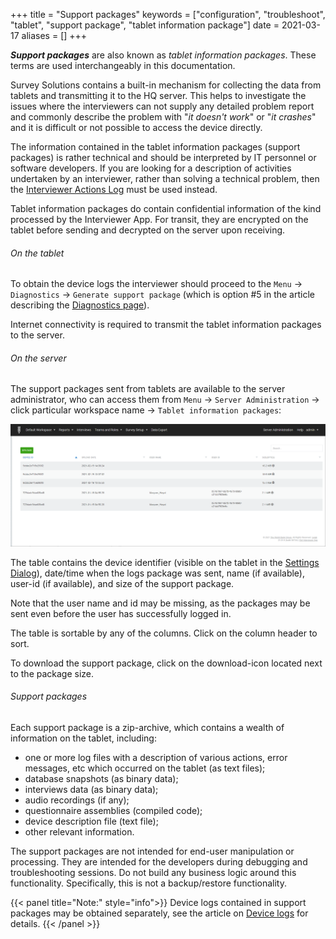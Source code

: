 +++
title = "Support packages"
keywords = ["configuration", "troubleshoot", "tablet", "support package", "tablet information package"]
date = 2021-03-17
aliases = []
+++

***Support packages*** are also known as *tablet information packages*. These
terms are used interchangeably in this documentation.

Survey Solutions contains a built-in mechanism for collecting the data from
tablets and transmitting it to the HQ server. This helps to investigate the
issues where the interviewers can not supply any detailed problem report and
commonly describe the problem with "*it doesn't work*" or "*it crashes*" and
it is difficult or not possible to access the device directly.

The information contained in the tablet information packages (support packages)
is rather technical and should be interpreted by IT personnel or software
developers. If you are looking for a description of activities undertaken by
an interviewer, rather than solving a technical problem, then the
[Interviewer Actions Log](/headquarters/reporting/detailed-action-log/) must
be used instead.

Tablet information packages do contain confidential information of the kind
processed by the Interviewer App. For transit, they are encrypted on the
tablet before sending and decrypted on the server upon receiving.

###### On the tablet

To obtain the device logs the interviewer should proceed to the `Menu` ->
`Diagnostics` -> `Generate support package` (which is option #5 in the article
describing the [Diagnostics page](/interviewer/troubleshooting/interviewer-app-diagnostics/)).

Internet connectivity is required to transmit the tablet information packages
to the server.

###### On the server

The support packages sent from tablets are available to the server
administrator, who can access them from `Menu` &#x2192; `Server Administration`
&#x2192; click particular workspace name &#x2192; `Tablet information packages`:

<CENTER><IMG src="images/support_packages.png" width="800"></CENTER>

The table contains the device identifier (visible on the tablet in the
[Settings Dialog](/interviewer/troubleshooting/interviewer-app-settings/)),
date/time when the logs package was sent, name (if available), user-id (if
available), and size of the support package.

Note that the user name and id may be missing, as the packages may be sent
even before the user has successfully logged in.

The table is sortable by any of the columns. Click on the column header to sort.

To download the support package, click on the download-icon located next to
the package size.

###### Support packages

Each support package is a zip-archive, which contains a wealth of information
on the tablet, including:

- one or more log files with a description of various actions, error messages,
etc which occurred on the tablet (as text files);
- database snapshots (as binary data);
- interviews data (as binary data);
- audio recordings (if any);
- questionnaire assemblies (compiled code);
- device description file (text file);
- other relevant information.

The support packages are not intended for end-user manipulation or processing.
They are intended for the developers during debugging and troubleshooting
sessions. Do not build any business logic around this functionality.
Specifically, this is not a backup/restore functionality.

{{< panel title="Note:" style="info">}}
  Device logs contained in support packages may be obtained separately, see the
article on [Device logs](/headquarters/config/device-logs/) for details.
{{< /panel >}}
